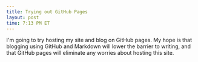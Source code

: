 ```yaml
---
title: Trying out GitHub Pages
layout: post
time: 7:13 PM ET
---
```


I'm going to try hosting my site and blog on GitHub pages. My hope is that
blogging using GitHub and Markdown will lower the barrier to writing, and that
GitHub pages will eliminate any worries about hosting this site.
